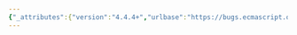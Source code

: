 ```yaml
---
{"_attributes":{"version":"4.4.4+","urlbase":"https://bugs.ecmascript.org/","maintainer":"dherman@mozilla.com"},"bug":{"bug_id":2813,"creation_ts":"2014-05-04 10:44:00 -0700","short_desc":"9.2.8: redundant code?","delta_ts":"2014-07-18 23:23:46 -0700","product":"Draft for 6th Edition","component":"editorial issue","version":"Rev 25: May 22, 2014 Draft","rep_platform":"All","op_sys":"All","bug_status":"RESOLVED","resolution":"FIXED","priority":"Normal","bug_severity":"normal","everconfirmed":true,"reporter":{"uid":"jmdyck","name":"Michael Dyck"},"assigned_to":{"uid":"allen","name":"Allen Wirfs-Brock"},"long_desc":[{"commentid":8114,"comment_count":0,"who":{"uid":"jmdyck","name":"Michael Dyck"},"bug_when":"2014-05-04 10:44:43 -0700","thetext":"In 9.2.8 \"AddRestrictedFunctionProperties Abstract Operation\",\nsteps 1 and 2 say:\n  1. If SameValue(F, %ThrowTypeError%) is true, then let thrower be F.\n  2. Else, let thrower be the %ThrowTypeError% intrinsic function Object.\n\nIt seems like the net effect of the two branches are the same, so why distinguish them?"},{"commentid":8212,"comment_count":1,"who":{"uid":"allen","name":"Allen Wirfs-Brock"},"bug_when":"2014-05-07 17:45:04 -0700","thetext":"fixed in rev25 editor's draft\n\nthis was a failed attempt to deal with initialization sequencing issues that arise from the fact that %ThrowTypeError%% is itself a built-in function that needs to have the restricted properties (which use %ThrowTypeError%)\n\nFixed, in a more complex and hopefully correct manner as part of Realm initialization."},{"commentid":8724,"comment_count":2,"who":{"uid":"jmdyck","name":"Michael Dyck"},"bug_when":"2014-05-31 23:54:49 -0700","thetext":"Ah, I see. In that case, I suggest:\n\n(a) In 8.2.2 CreateIntrinsics, replace steps 6-11 with:\n\n      Let thrower be CreateBuiltinFunction(realmRec, throwerSteps, undefined).\n      Assert: thrower is not an abrupt completion.\n\n(b) Here in 9.2.8, replace step 1 with:\n\n      If realm.[[intrinsics]].[[%ThrowTypeError%]] exists,\n          Let thrower be realm.[[intrinsics]].[[%ThrowTypeError%]]\n      Else,\n          Note: realm.[[intrinsics]] is in the process of being constructed\n              (by CreateIntrinsics), and F is the function that will be\n              assigned to realm.[[intrinsics]].[[%ThrowTypeError%]]\n          Let thrower be F.\n\n(In any event, in 9.2.8 / step 1, change \"realmRec\" to \"realm\".)"},{"commentid":9083,"comment_count":3,"who":{"uid":"allen","name":"Allen Wirfs-Brock"},"bug_when":"2014-06-23 13:42:41 -0700","thetext":"fixed in rev26 editor's draft"},{"commentid":9306,"comment_count":4,"who":{"uid":"allen","name":"Allen Wirfs-Brock"},"bug_when":"2014-07-18 23:23:46 -0700","thetext":"in rev26 draft"}]}}
---
```

